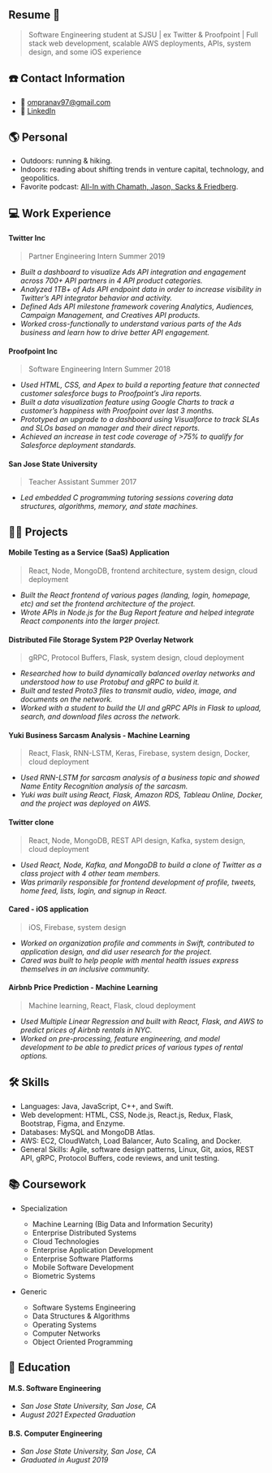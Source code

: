 ## Resume 👋
> Software Engineering student at SJSU | ex Twitter & Proofpoint | Full stack web development, scalable AWS deployments, APIs, system design, and some iOS experience

## ☎️ Contact Information
- 📧 ompranav97@gmail.com
- 🔗 [LinkedIn](https://www.linkedin.com/in/pranavrpatil/)

## 🌎 Personal
- Outdoors: running & hiking.
- Indoors: reading about shifting trends in venture capital, technology, and geopolitics.
- Favorite podcast: [All-In with Chamath, Jason, Sacks & Friedberg](https://podcasts.apple.com/us/podcast/all-in-with-chamath-palihapitiya-jason-calacanis/id1502871393).

## 💻 Work Experience
#### **Twitter Inc** 
> Partner Engineering Intern Summer 2019
- *Built a dashboard to visualize Ads API integration and engagement across 700+ API partners in 4 API product categories.*
- *Analyzed 1TB+ of Ads API endpoint data in order to increase visibility in Twitter’s API integrator behavior and activity.*
- *Defined Ads API milestone framework covering Analytics, Audiences, Campaign Management, and Creatives API products.*
- *Worked cross-functionally to understand various parts of the Ads business and learn how to drive better API engagement.*

#### **Proofpoint Inc**
> Software Engineering Intern Summer 2018
- *Used HTML, CSS, and Apex to build a reporting feature that connected customer salesforce bugs to Proofpoint’s Jira reports.*
- *Built a data visualization feature using Google Charts to track a customer’s happiness with Proofpoint over last 3 months.*
- *Prototyped an upgrade to a dashboard using Visualforce to track SLAs and SLOs based on manager and their direct reports.*
- *Achieved an increase in test code coverage of >75% to qualify for Salesforce deployment standards.*

#### **San Jose State University**
> Teacher Assistant Summer 2017
- *Led embedded C programming tutoring sessions covering data structures, algorithms, memory, and state machines.*

## 👨‍💻 Projects
#### **Mobile Testing as a Service (SaaS) Application** 
> React, Node, MongoDB, frontend architecture, system design, cloud deployment
- *Built the React frontend of various pages (landing, login, homepage, etc) and set the frontend architecture of the project.*
- *Wrote APIs in Node.js for the Bug Report feature and helped integrate React components into the larger project.*

#### **Distributed File Storage System P2P Overlay Network** 
> gRPC, Protocol Buffers, Flask, system design, cloud deployment
- *Researched how to build dynamically balanced overlay networks and understood how to use Protobuf and gRPC to build it.*
- *Built and tested Proto3 files to transmit audio, video, image, and documents on the network.*
- *Worked with a student to build the UI and gRPC APIs in Flask to upload, search, and download files across the network.*

#### **Yuki Business Sarcasm Analysis - Machine Learning** 
> React, Flask, RNN-LSTM, Keras, Firebase, system design, Docker, cloud deployment
- *Used RNN-LSTM for sarcasm analysis of a business topic and showed Name Entity Recognition analysis of the sarcasm.*
- *Yuki was built using React, Flask, Amazon RDS, Tableau Online, Docker, and the project was deployed on AWS.*

#### **Twitter clone** 
> React, Node, MongoDB, REST API design, Kafka, system design, cloud deployment
- *Used React, Node, Kafka, and MongoDB to build a clone of Twitter as a class project with 4 other team members.*
- *Was primarily responsible for frontend development of profile, tweets, home feed, lists, login, and signup in React.*

#### **Cared - iOS application** 
> iOS, Firebase, system design
- *Worked on organization profile and comments in Swift, contributed to application design, and did user research for the project.*
- *Cared was built to help people with mental health issues express themselves in an inclusive community.*

#### **Airbnb Price Prediction - Machine Learning** 
> Machine learning, React, Flask, cloud deployment
- *Used Multiple Linear Regression and built with React, Flask, and AWS to predict prices of Airbnb rentals in NYC.*
- *Worked on pre-processing, feature engineering, and model development to be able to predict prices of various types of rental options.*

## 🛠 Skills 
- Languages: Java, JavaScript, C++, and Swift.
- Web development: HTML, CSS, Node.js, React.js, Redux, Flask, Bootstrap, Figma, and Enzyme.
- Databases: MySQL and MongoDB Atlas.
- AWS: EC2, CloudWatch, Load Balancer, Auto Scaling, and Docker.
- General Skills: Agile, software design patterns, Linux, Git, axios, REST API, gRPC, Protocol Buffers, code reviews, and unit testing.

## 📚 Coursework
- Specialization
  - Machine Learning (Big Data and Information Security)
  - Enterprise Distributed Systems
  - Cloud Technologies
  - Enterprise Application Development
  - Enterprise Software Platforms
  - Mobile Software Development
  - Biometric Systems

- Generic
  - Software Systems Engineering
  - Data Structures & Algorithms
  - Operating Systems
  - Computer Networks
  - Object Oriented Programming

## 🏫 Education
#### **M.S. Software Engineering**
- *San Jose State University, San Jose, CA*
- *August 2021 Expected Graduation*

#### **B.S. Computer Engineering**
- *San Jose State University, San Jose, CA*
- *Graduated in August 2019*


<!--
**pranavpatilsce/pranavpatilsce** is a ✨ _special_ ✨ repository because its `README.md` (this file) appears on your GitHub profile.

Here are some ideas to get you started:

- 🔭 I’m currently working on ...
- 🌱 I’m currently learning ...
- 👯 I’m looking to collaborate on ...
- 🤔 I’m looking for help with ...
- 💬 Ask me about ...
- 📫 How to reach me: ...
- 😄 Pronouns: ...
- ⚡ Fun fact: ...
-->
